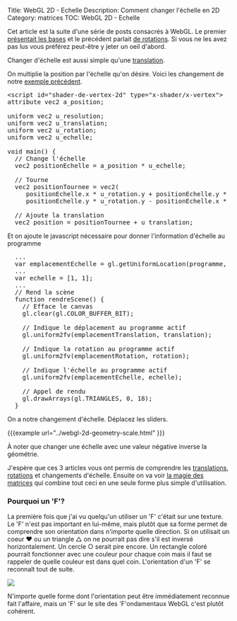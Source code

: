 Title: WebGL 2D - Echelle
Description: Comment changer l'échelle en 2D
Category: matrices
TOC: WebGL 2D - Echelle


Cet article est la suite d'une série de posts consacrés à WebGL. Le premier <a href="webgl-fundamentals.html">présentait les bases</a> et le précédent parlait <a href="webgl-2d-rotation.html">de rotations</a>. Si vous ne les avez pas lus vous préférez peut-être y jeter un oeil d'abord.

Changer d'échelle est aussi simple qu'une <a href="webgl-2d-translation.html">translation</a>.
<!--more-->
On multiplie la position par l'échelle qu'on désire. Voici les changement de notre <a href="webgl-2d-rotation.html">exemple précédent</a>.

<pre class="prettyprint showlinemods">
&lt;script id="shader-de-vertex-2d" type="x-shader/x-vertex"&gt;
attribute vec2 a_position;

uniform vec2 u_resolution;
uniform vec2 u_translation;
uniform vec2 u_rotation;
uniform vec2 u_echelle;

void main() {
  // Change l'échelle
  vec2 positionEchelle = a_position * u_echelle;

  // Tourne
  vec2 positionTournee = vec2(
     positionEchelle.x * u_rotation.y + positionEchelle.y * u_rotation.x,
     positionEchelle.y * u_rotation.y - positionEchelle.x * u_rotation.x);

  // Ajoute la translation
  vec2 position = positionTournee + u_translation;
</pre>

Et on ajoute le javascript nécessaire pour donner l'information d'échelle au programme

<pre class="prettyprint showlinemods">
  ...
  var emplacementEchelle = gl.getUniformLocation(programme, "u_echelle");
  ...
  var echelle = [1, 1];
  ...
  // Rend la scène
  function rendreScene() {
    // Efface le canvas
    gl.clear(gl.COLOR_BUFFER_BIT);

    // Indique le déplacement au programme actif
    gl.uniform2fv(emplacementTranslation, translation);

    // Indique la rotation au programme actif
    gl.uniform2fv(emplacementRotation, rotation);

    // Indique l'échelle au programme actif
    gl.uniform2fv(emplacementEchelle, echelle);

    // Appel de rendu
    gl.drawArrays(gl.TRIANGLES, 0, 18);
  }
</pre>

On a notre changement d'échelle. Déplacez les sliders.

{{{example url="../webgl-2d-geometry-scale.html" }}}

À noter que changer une échelle avec une valeur négative inverse la géométrie.

J'espère que ces 3 articles vous ont permis de comprendre les <a href="webgl-2d-translation.html">translations</a>, <a href="webgl-2d-rotation.html">rotations</a> et changements d'échelle. Ensuite on va voir <a href="webgl-2d-matrices.html">la magie des matrices</a> qui combine tout ceci en une seule forme plus simple d'utilisation.

<div class="webgl_bottombar">
<h3>Pourquoi un 'F'?</h3>
<p>
La première fois que j'ai vu quelqu'un utiliser un 'F' c'était sur une texture. Le 'F' n'est pas important en lui-même, mais plutôt que sa forme permet de comprendre son orientation dans n'importe quelle direction. Si on utilisait un coeur ❤ ou un triangle △ on ne pourrait pas dire s'il est inversé horizontalement. Un cercle ○ serait pire encore. Un rectangle coloré pourrait fonctionner avec une couleur pour chaque coin mais il faut se rappeler de quelle couleur est dans quel coin. L'orientation d'un 'F' se reconnaît tout de suite.
</p>
<img src="../resources/f-orientation.svg" class="webgl_center"/>
<p>
N'importe quelle forme dont l'orientation peut être immédiatement reconnue fait l'affaire, mais un 'F' sur le site des 'F'ondamentaux WebGL c'est plutôt cohérent.
</p>
</div>




